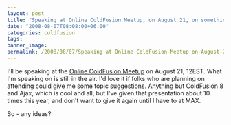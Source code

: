 ```yaml
---
layout: post
title: "Speaking at Online ColdFusion Meetup, on August 21, on something"
date: "2008-08-07T08:08:00+06:00"
categories: coldfusion 
tags: 
banner_image: 
permalink: /2008/08/07/Speaking-at-Online-ColdFusion-Meetup-on-August-21-on-something
---
```


I'll be speaking at the <a href="http://coldfusion.meetup.com/17/">Online ColdFusion Meetup</a> on August 21, 12EST. What I'm speaking on is still in the air. I'd love it if folks who are planning on attending could give me some topic suggestions. Anything but ColdFusion 8 and Ajax, which is cool and all, but I've given that presentation about 10 times this year, and don't want to give it again until I have to at MAX.

So - any ideas?
